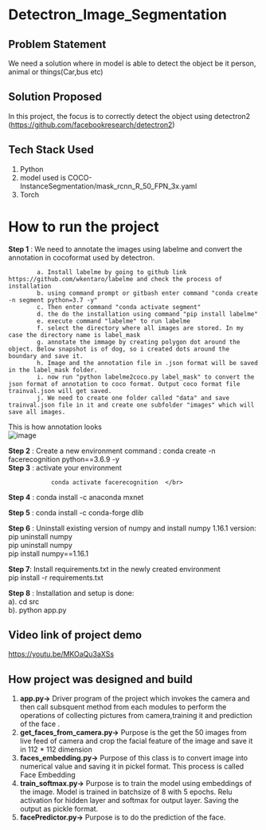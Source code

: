 # Detectron_Image_Segmentation 

## Problem Statement

We need a solution where in model is able to detect the object be it person, animal or things(Car,bus etc)


## Solution Proposed

In this project, the focus is to correctly detect the object using detectron2 (https://github.com/facebookresearch/detectron2) </br>

## Tech Stack Used
1. Python </br>
2. model used is COCO-InstanceSegmentation/mask_rcnn_R_50_FPN_3x.yaml
3. Torch</br>
  


# How to run the project
**Step 1** : We need to annotate the images using labelme and convert the annotation in cocoformat used by detectron.
              
            a. Install labelme by going to github link https://github.com/wkentaro/labelme and check the process of installation
            b. using command prompt or gitbash enter command "conda create -n segment python=3.7 -y"
            c. Then enter command "conda activate segment"
            d. the do the installation using command "pip install labelme"
            e. execute command "labelme" to run labelme
            f. select the directory where all images are stored. In my case the directory name is label_mask
            g. annotate the immage by creating polygon dot around the object. Below snapshot is of dog, so i created dots around the boundary and save it.
            h. Image and the annotation file in .json format will be saved in the label_mask folder. 
            i. now run "python labelme2coco.py label_mask" to convert the json format of annotation to coco format. Output coco format file trainval.json will get saved.
            j. We need to create one folder called "data" and save trainval.json file in it and create one subfolder "images" which will save all images.



   This is how annotation looks </br>
![image](https://github.com/ravi0dubey/Detectron_Image_Segmentation/assets/38419795/11f1831e-ed98-4074-8103-79dd617f501e)            
                        
**Step 2** : Create a new environment
                command : conda create -n facerecognition python==3.6.9 -y </br>
**Step 3** : activate your environment  </br>

                conda activate facerecognition  </br>
**Step 4** : conda install -c anaconda mxnet </br>

**Step 5** : conda install -c conda-forge dlib </br>

**Step 6** : Uninstall existing version of numpy and install numpy 1.16.1 version: </br>
        pip uninstall numpy </br>
        pip uninstall numpy </br>
        pip install numpy==1.16.1 </br>

**Step 7**:  Install requirements.txt in the newly created environment</br>
         pip install -r requirements.txt</br>

**Step 8** : Installation and setup is done:</br>
         a).  cd src</br>
         b). python app.py</br>


## Video link of project demo
https://youtu.be/MKOaQu3aXSs

## How project was designed and build
1. **app.py->** Driver program of the project which invokes the camera and then call subsquent method from each modules to perform the operations of collecting pictures from camera,training it and prediction of the face . </br>
2. **get_faces_from_camera.py->** Purpose is the get the 50 images from live feed of camera and crop the facial feature of the image and save it in 112 * 112 dimension </br> 
3. **faces_embedding.py->** Purpose of this class is to convert image into numerical value and saving it in pickel format. This process is called Face Embedding </br>
4. **train_softmax.py->** Purpose is to train the model using embeddings of the image. Model is trained in batchsize of 8 with 5 epochs. Relu activation for hidden layer and softmax for output layer. Saving the output as pickle format.</br>
5. **facePredictor.py->** Purpose is to do the prediction of the face. </br>
